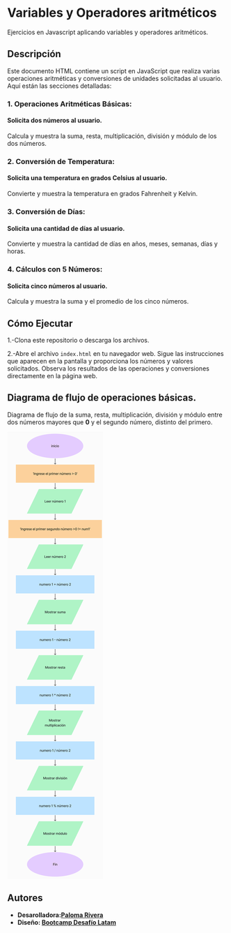 # Variables y Operadores aritméticos
 Ejercicios en Javascript aplicando variables y operadores aritméticos.

 ## Descripción
 Este documento HTML contiene un script en JavaScript que realiza varias operaciones aritméticas y conversiones de unidades solicitadas al usuario. Aquí están las secciones detalladas:

### 1. Operaciones Aritméticas Básicas:

#### Solicita dos números al usuario.
Calcula y muestra la suma, resta, multiplicación, división y módulo de los dos números.

### 2. Conversión de Temperatura:

#### Solicita una temperatura en grados Celsius al usuario.
Convierte y muestra la temperatura en grados Fahrenheit y Kelvin.

### 3. Conversión de Días:

#### Solicita una cantidad de días al usuario.
Convierte y muestra la cantidad de días en años, meses, semanas, días y horas.

### 4. Cálculos con 5 Números:

#### Solicita cinco números al usuario.
Calcula y muestra la suma y el promedio de los cinco números.

## Cómo Ejecutar
1.-Clona este repositorio o descarga los archivos.

2.-Abre el archivo `index.html` en tu navegador web.
Sigue las instrucciones que aparecen en la pantalla y proporciona los números y valores solicitados.
Observa los resultados de las operaciones y conversiones directamente en la página web.

## Diagrama de flujo de operaciones básicas.

Diagrama de flujo de la suma, resta, multiplicación, división y módulo entre dos números mayores que **0** y el segundo número, distinto del primero.

 ![](assets/img/diagramaFlujo.png)

## Autores
- **Desarolladora:[Paloma Rivera](https://github.com/**SingularPigeon)**
- **Diseño: [Bootcamp Desafío Latam](desafiolatam.com)**